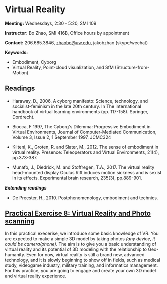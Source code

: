 # Virtual Reality

**Meeting:** Wednesdays, 2:30 - 5:20, SMI 109

**Instructor:** Bo Zhao, SMI 416B, Office hours by appointment

**Contact:** 206.685.3846, zhaobo@uw.edu, jakobzhao (skype/wechat)

**Keywords:**
  - Embodiment, Cyborg
  - Virtual Reality, Point-cloud visualization, and SfM (Structure-from-Motion)

## Readings

* Haraway, D., 2006. A cyborg manifesto: Science, technology, and socialist-feminism in the late 20th century. In The international handbook of virtual learning environments (pp. 117-158). Springer, Dordrecht.

* Biocca, F 1997, The Cyborg's Dilemma: Progressive Embodiment in Virtual Environments, Journal of Computer-Mediated Communication, Volume 3, Issue 2, 1 September 1997, JCMC324

* Kilteni, K., Groten, R. and Slater, M., 2012. The sense of embodiment in virtual reality. Presence: Teleoperators and Virtual Environments, 21(4), pp.373-387.

* Munafo, J., Diedrick, M. and Stoffregen, T.A., 2017. The virtual reality head-mounted display Oculus Rift induces motion sickness and is sexist in its effects. Experimental brain research, 235(3), pp.889-901.

***Extending readings***

* De Preester, H., 2010. Postphenomenology, embodiment and technics.


## [Practical Exercise 8: Virtual Reality and Photo scanning](pe.md)

In this practical execerise, we introduce some basic knowledge of VR. You are expected to make a simple 3D model by taking photos _(any device, it could be camera/phone)_. The aim is to give you a basic understanding of virtual reality and its potential of 3D modeling with the relationship to Geo-humanity. Even for now, virtual reality is still a brand new, advanced technology, and it is slowly beginning to show off in fields, such as medical study, videogame industry, military training, and informatics management. For this practice, you are going to engage and create your own 3D model and virtual reality experience.
